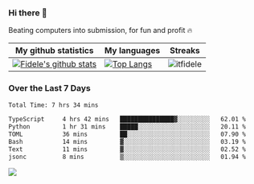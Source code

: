 ### Hi there 👋
<p>Beating computers into submission, for fun and profit 🔥</p>

|My github statistics|My languages|Streaks|
|-|-|-|
|[![Fidele's github stats](https://github-readme-stats.vercel.app/api?username=itfidele&count_private=true&show_icons=true&theme=dark&hide_title=true)](https://github.com/itfidele)|[![Top Langs](https://github-readme-stats.vercel.app/api/top-langs/?username=itfidele&show_icons=true&langs_count=8&theme=dark&layout=compact&hide_title=true)](https://github.com/itfidele)|![itfidele](https://github-readme-streak-stats.herokuapp.com/?user=itfidele&theme=dark)

### Over the Last 7 Days
<!--START_SECTION:waka-->

```txt
Total Time: 7 hrs 34 mins

TypeScript     4 hrs 42 mins   ███████████████▓░░░░░░░░░   62.01 %
Python         1 hr 31 mins    █████░░░░░░░░░░░░░░░░░░░░   20.11 %
TOML           36 mins         ██░░░░░░░░░░░░░░░░░░░░░░░   07.90 %
Bash           14 mins         ▓░░░░░░░░░░░░░░░░░░░░░░░░   03.19 %
Text           11 mins         ▓░░░░░░░░░░░░░░░░░░░░░░░░   02.52 %
jsonc          8 mins          ▒░░░░░░░░░░░░░░░░░░░░░░░░   01.94 %
```

<!--END_SECTION:waka-->



![](https://komarev.com/ghpvc/?username=itfidele)
